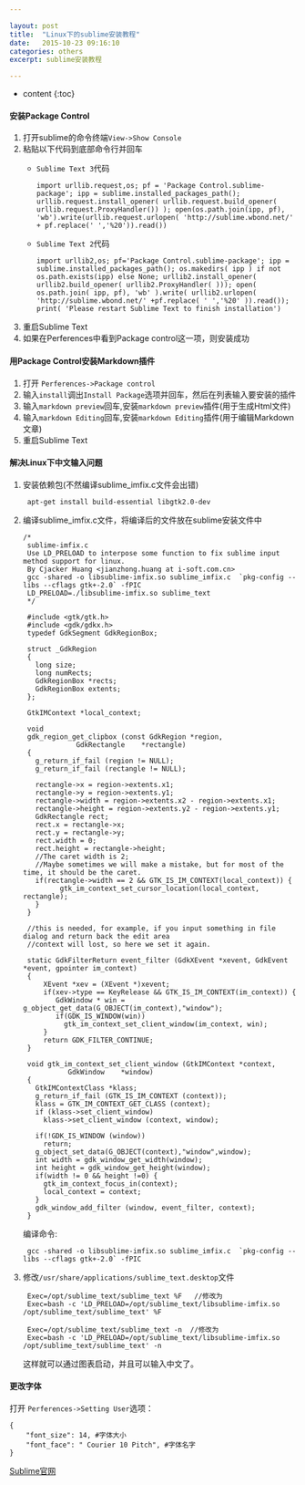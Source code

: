 ```yaml
---

layout: post
title:  "Linux下的sublime安装教程"
date:   2015-10-23 09:16:10
categories: others
excerpt: sublime安装教程

---
```


* content
{:toc}



#### 安装Package Control

1. 打开sublime的命令终端`View->Show Console`
2. 粘贴以下代码到底部命令行并回车
    * `Sublime Text 3`代码
        
          import urllib.request,os; pf = 'Package Control.sublime-package'; ipp = sublime.installed_packages_path(); urllib.request.install_opener( urllib.request.build_opener( urllib.request.ProxyHandler()) ); open(os.path.join(ipp, pf), 'wb').write(urllib.request.urlopen( 'http://sublime.wbond.net/' + pf.replace(' ','%20')).read())

    * `Sublime Text 2`代码

          import urllib2,os; pf='Package Control.sublime-package'; ipp = sublime.installed_packages_path(); os.makedirs( ipp ) if not os.path.exists(ipp) else None; urllib2.install_opener( urllib2.build_opener( urllib2.ProxyHandler( ))); open( os.path.join( ipp, pf), 'wb' ).write( urllib2.urlopen( 'http://sublime.wbond.net/' +pf.replace( ' ','%20' )).read()); print( 'Please restart Sublime Text to finish installation')

3. 重启Sublime Text
4. 如果在Perferences中看到Package control这一项，则安装成功

#### 用Package Control安装Markdown插件

1. 打开 `Perferences->Package control`
2. 输入`install`调出`Install Package`选项并回车，然后在列表输入要安装的插件
3. 输入`markdown preview`回车,安装`markdown preview`插件(用于生成Html文件)
4. 输入`markdown Editing`回车,安装`markdown Editing`插件(用于编辑Markdown文章)
5. 重启Sublime Text

#### 解决Linux下中文输入问题

1. 安装依赖包(不然编译sublime_imfix.c文件会出错)

        apt-get install build-essential libgtk2.0-dev

2. 编译sublime_imfix.c文件，将编译后的文件放在sublime安装文件中

       /* 
        sublime-imfix.c 
        Use LD_PRELOAD to interpose some function to fix sublime input method support for linux. 
        By Cjacker Huang <jianzhong.huang at i-soft.com.cn>  
        gcc -shared -o libsublime-imfix.so sublime_imfix.c  `pkg-config --libs --cflags gtk+-2.0` -fPIC 
        LD_PRELOAD=./libsublime-imfix.so sublime_text 
        */  

        #include <gtk/gtk.h>  
        #include <gdk/gdkx.h>  
        typedef GdkSegment GdkRegionBox;  
          
        struct _GdkRegion  
        {  
          long size;  
          long numRects;  
          GdkRegionBox *rects;  
          GdkRegionBox extents;  
        };  
          
        GtkIMContext *local_context;  
          
        void  
        gdk_region_get_clipbox (const GdkRegion *region,  
                    GdkRectangle    *rectangle)  
        {  
          g_return_if_fail (region != NULL);  
          g_return_if_fail (rectangle != NULL);  
          
          rectangle->x = region->extents.x1;  
          rectangle->y = region->extents.y1;  
          rectangle->width = region->extents.x2 - region->extents.x1;  
          rectangle->height = region->extents.y2 - region->extents.y1;  
          GdkRectangle rect;  
          rect.x = rectangle->x;  
          rect.y = rectangle->y;  
          rect.width = 0;  
          rect.height = rectangle->height;   
          //The caret width is 2;   
          //Maybe sometimes we will make a mistake, but for most of the time, it should be the caret.  
          if(rectangle->width == 2 && GTK_IS_IM_CONTEXT(local_context)) {  
                gtk_im_context_set_cursor_location(local_context, rectangle);  
          }  
        }  
          
        //this is needed, for example, if you input something in file dialog and return back the edit area  
        //context will lost, so here we set it again.  
          
        static GdkFilterReturn event_filter (GdkXEvent *xevent, GdkEvent *event, gpointer im_context)  
        {  
            XEvent *xev = (XEvent *)xevent;  
            if(xev->type == KeyRelease && GTK_IS_IM_CONTEXT(im_context)) {  
               GdkWindow * win = g_object_get_data(G_OBJECT(im_context),"window");  
               if(GDK_IS_WINDOW(win))  
                 gtk_im_context_set_client_window(im_context, win);  
            }  
            return GDK_FILTER_CONTINUE;  
        }  
          
        void gtk_im_context_set_client_window (GtkIMContext *context,  
                  GdkWindow    *window)  
        {  
          GtkIMContextClass *klass;   
          g_return_if_fail (GTK_IS_IM_CONTEXT (context));
          klass = GTK_IM_CONTEXT_GET_CLASS (context);  
          if (klass->set_client_window)  
            klass->set_client_window (context, window);  
          
          if(!GDK_IS_WINDOW (window))  
            return;  
          g_object_set_data(G_OBJECT(context),"window",window);  
          int width = gdk_window_get_width(window);  
          int height = gdk_window_get_height(window);  
          if(width != 0 && height !=0) {  
            gtk_im_context_focus_in(context);  
            local_context = context;  
          }  
          gdk_window_add_filter (window, event_filter, context);   
        }   

    编译命令:

        gcc -shared -o libsublime-imfix.so sublime_imfix.c  `pkg-config --libs --cflags gtk+-2.0` -fPIC

3. 修改`/usr/share/applications/sublime_text.desktop`文件

        Exec=/opt/sublime_text/sublime_text %F   //修改为
        Exec=bash -c 'LD_PRELOAD=/opt/sublime_text/libsublime-imfix.so /opt/sublime_text/sublime_text' %F

        Exec=/opt/sublime_text/sublime_text -n  //修改为
        Exec=bash -c 'LD_PRELOAD=/opt/sublime_text/libsublime-imfix.so /opt/sublime_text/sublime_text' -n
        
    这样就可以通过图表启动，并且可以输入中文了。

#### 更改字体

打开 `Perferences->Setting User`选项：

    {
        "font_size": 14, #字体大小
        "font_face": " Courier 10 Pitch", #字体名字
    }


[Sublime官网](http://www.sublimetext.com/)

